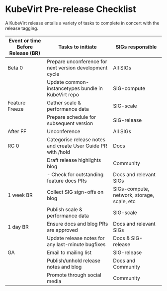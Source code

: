 # KubeVirt Pre-release Checklist

A KubeVirt release entails a variety of tasks to complete in concert with the release tagging.

| Event or time Before Release (BR) | Tasks to initiate                                            | SIGs responsible                           |
|-----------------------------------|--------------------------------------------------------------|--------------------------------------------|
| Beta 0                            | Prepare unconference for next version development cycle      | All SIGs                                   | 
|                                   | Update common-instancetypes bundle in KubeVirt repo          | SIG-compute                                | 
| Feature Freeze                    | Gather scale & performance data                              | SIG-scale                                  |
|                                   | Prepare schedule for subsequent version                      | SIG-release                                |
| After FF                          | Unconference                                                 | All SIGs                                   |
| RC 0                              | Categorise release notes and create User Guide PR with /hold | Docs                                       |
|                                   | Draft release highlights blog                                | Community                                  |
|                                   | - Check for outstanding feature docs PRs                     | Docs and relevant SIGs                     |
| 1 week BR                         | Collect SIG sign-offs on blog                                | SIGs-compute, network, storage, scale, etc |
|                                   | Publish scale & performance data                             | SIG-scale                                  |
| 1 day BR                          | Ensure docs and blog PRs are approved                        | Docs and relevant SIGs                     |
|                                   | Update release notes for any last-minute bugfixes            | Docs & SIG-release                         |
| GA                                | Email to mailing list                                        | SIG-release                                |
|                                   | Publish/unhold release notes and blog                        | Docs and Community                         |
|                                   | Promote through social media                                 | Community                                  |
